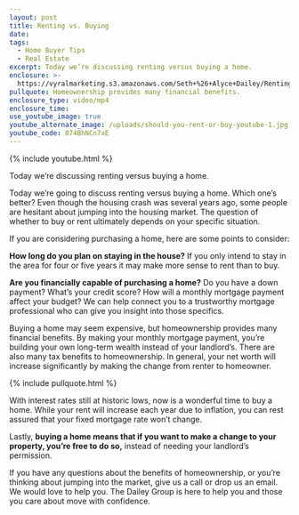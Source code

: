 ```yaml
---
layout: post
title: Renting vs. Buying
date:
tags:
  - Home Buyer Tips
  - Real Estate
excerpt: Today we’re discussing renting versus buying a home.
enclosure: >-
  https://vyralmarketing.s3.amazonaws.com/Seth+%26+Alyce+Dailey/Renting+vs.+Buying.mp4
pullquote: Homeownership provides many financial benefits.
enclosure_type: video/mp4
enclosure_time:
use_youtube_image: true
youtube_alternate_image: /uploads/should-you-rent-or-buy-youtube-1.jpg
youtube_code: 074BhNCn7xE
---
```


{% include youtube.html %}

Today we’re discussing renting versus buying a home.

Today we’re going to discuss renting versus buying a home. Which one’s better? Even though the housing crash was several years ago, some people are hesitant about jumping into the housing market. The question of whether to buy or rent ultimately depends on your specific situation.&nbsp;

If you are considering purchasing a home, here are some points to consider:

**How long do you plan on staying in the house?** If you only intend to stay in the area for four or five years it may make more sense to rent than to buy.&nbsp;

**Are you financially capable of purchasing a home?** Do you have a down payment? What’s your credit score? How will a monthly mortgage payment affect your budget? We can help connect you to a trustworthy mortgage professional who can give you insight into those specifics.&nbsp;

Buying a home may seem expensive, but homeownership provides many financial benefits. By making your monthly mortgage payment, you’re building your own long-term wealth instead of your landlord’s. There are also many tax benefits to homeownership. In general, your net worth will increase significantly by making the change from renter to homeowner.&nbsp;

{% include pullquote.html %}

With interest rates still at historic lows, now is a wonderful time to buy a home. While your rent will increase each year due to inflation, you can rest assured that your fixed mortgage rate won’t change.&nbsp;

Lastly, **buying a home means that if you want to make a change to your property, you’re free to do so,** instead of needing your landlord’s permission.&nbsp;

If you have any questions about the benefits of homeownership, or you’re thinking about jumping into the market, give us a call or drop us an email. We would love to help you. The Dailey Group is here to help you and those you care about move with confidence.&nbsp;